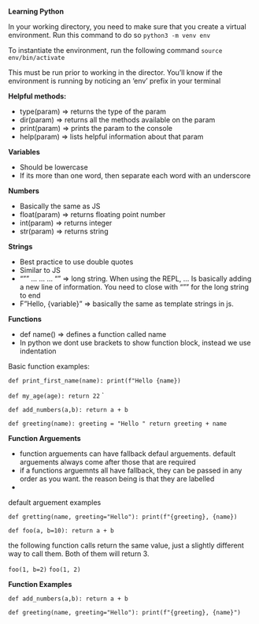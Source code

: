 **Learning Python**

In your working directory, you need to make sure that you create a virtual environment.
Run this command to do so
`python3 -m venv env`

To instantiate the environment, run the following command
`source env/bin/activate`

This must be run prior to working in the director. You’ll know if the environment is running by noticing an ‘env’ prefix in your terminal

**Helpful methods:**

- type(param) => returns the type of the param
- dir(param) => returns all the methods available on the param
- print(param) => prints the param to the console
- help(param) => lists helpful information about that param

**Variables**

- Should be lowercase
- If its more than one word, then separate each word with an underscore

**Numbers**

- Basically the same as JS
- float(param) => returns floating point number
- int(param) => returns integer
- str(param) => returns string

**Strings**

- Best practice to use double quotes
- Similar to JS
- “”” … … … “” => long string. When using the REPL, … Is basically adding a new line of information. You need to close with “”” for the long string to end
- F”Hello, {variable}” => basically the same as template strings in js.

**Functions**

- def name() => defines a function called name
- In python we dont use brackets to show function block, instead we use indentation

Basic function examples:

`def print_first_name(name): print(f"Hello {name})`

`def my_age(age): return 22`
`

`def add_numbers(a,b): return a + b`

`def greeting(name): greeting = "Hello " return greeting + name`

**Function Arguements**

- function arguements can have fallback defaul arguements. default arguements always come after those that are required
- if a functions arguemnts all have fallback, they can be passed in any order as you want. the reason being is that they are labelled
-

default arguement examples

`def gretting(name, greeting="Hello"): print(f"{greeting}, {name})`

`def foo(a, b=10): return a + b`

the following function calls return the same value, just a slightly different way to call them.
Both of them will return 3.

`foo(1, b=2)`
`foo(1, 2)`

**Function Examples**

`def add_numbers(a,b): return a + b`

`def greeting(name, greeting="Hello"): print(f"{greeting}, {name}")`
